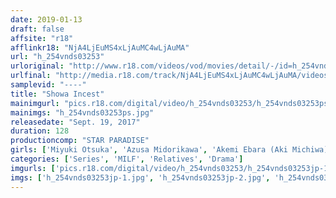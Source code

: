 ```yaml
---
date: 2019-01-13
draft: false
affsite: "r18"
afflinkr18: "NjA4LjEuMS4xLjAuMC4wLjAuMA"
url: "h_254vnds03253"
urloriginal: "http://www.r18.com/videos/vod/movies/detail/-/id=h_254vnds03253"
urlfinal: "http://media.r18.com/track/NjA4LjEuMS4xLjAuMC4wLjAuMA/videos/vod/movies/detail/-/id=h_254vnds03253"
samplevid: "----"
title: "Showa Incest"
mainimgurl: "pics.r18.com/digital/video/h_254vnds03253/h_254vnds03253ps.jpg"
mainimgs: "h_254vnds03253ps.jpg"
releasedate: "Sept. 19, 2017"
duration: 128
productioncomp: "STAR PARADISE"
girls: ['Miyuki Otsuka', 'Azusa Midorikawa', 'Akemi Ebara (Aki Michiwa)', 'Yukari Nakazato', 'Yuko Kanzaki']
categories: ['Series', 'MILF', 'Relatives', 'Drama']
imgurls: ['pics.r18.com/digital/video/h_254vnds03253/h_254vnds03253jp-1.jpg', 'pics.r18.com/digital/video/h_254vnds03253/h_254vnds03253jp-2.jpg', 'pics.r18.com/digital/video/h_254vnds03253/h_254vnds03253jp-3.jpg', 'pics.r18.com/digital/video/h_254vnds03253/h_254vnds03253jp-4.jpg', 'pics.r18.com/digital/video/h_254vnds03253/h_254vnds03253jp-5.jpg', 'pics.r18.com/digital/video/h_254vnds03253/h_254vnds03253jp-6.jpg', 'pics.r18.com/digital/video/h_254vnds03253/h_254vnds03253jp-7.jpg', 'pics.r18.com/digital/video/h_254vnds03253/h_254vnds03253jp-8.jpg', 'pics.r18.com/digital/video/h_254vnds03253/h_254vnds03253jp-9.jpg', 'pics.r18.com/digital/video/h_254vnds03253/h_254vnds03253jp-10.jpg', 'pics.r18.com/digital/video/h_254vnds03253/h_254vnds03253jp-11.jpg', 'pics.r18.com/digital/video/h_254vnds03253/h_254vnds03253jp-12.jpg', 'pics.r18.com/digital/video/h_254vnds03253/h_254vnds03253jp-13.jpg', 'pics.r18.com/digital/video/h_254vnds03253/h_254vnds03253jp-14.jpg', 'pics.r18.com/digital/video/h_254vnds03253/h_254vnds03253jp-15.jpg', 'pics.r18.com/digital/video/h_254vnds03253/h_254vnds03253jp-16.jpg', 'pics.r18.com/digital/video/h_254vnds03253/h_254vnds03253jp-17.jpg', 'pics.r18.com/digital/video/h_254vnds03253/h_254vnds03253jp-18.jpg', 'pics.r18.com/digital/video/h_254vnds03253/h_254vnds03253jp-19.jpg', 'pics.r18.com/digital/video/h_254vnds03253/h_254vnds03253jp-20.jpg']
imgs: ['h_254vnds03253jp-1.jpg', 'h_254vnds03253jp-2.jpg', 'h_254vnds03253jp-3.jpg', 'h_254vnds03253jp-4.jpg', 'h_254vnds03253jp-5.jpg', 'h_254vnds03253jp-6.jpg', 'h_254vnds03253jp-7.jpg', 'h_254vnds03253jp-8.jpg', 'h_254vnds03253jp-9.jpg', 'h_254vnds03253jp-10.jpg', 'h_254vnds03253jp-11.jpg', 'h_254vnds03253jp-12.jpg', 'h_254vnds03253jp-13.jpg', 'h_254vnds03253jp-14.jpg', 'h_254vnds03253jp-15.jpg', 'h_254vnds03253jp-16.jpg', 'h_254vnds03253jp-17.jpg', 'h_254vnds03253jp-18.jpg', 'h_254vnds03253jp-19.jpg', 'h_254vnds03253jp-20.jpg']
---
```

